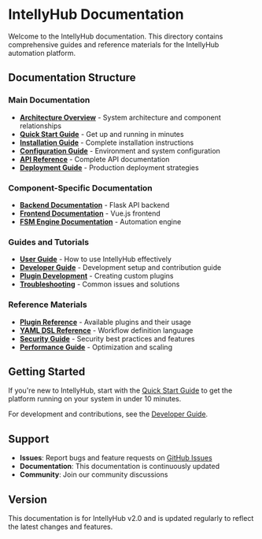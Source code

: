 # IntellyHub Documentation

Welcome to the IntellyHub documentation. This directory contains comprehensive guides and reference materials for the IntellyHub automation platform.

## Documentation Structure

### Main Documentation
- [**Architecture Overview**](architecture.md) - System architecture and component relationships
- [**Quick Start Guide**](quick-start.md) - Get up and running in minutes
- [**Installation Guide**](installation.md) - Complete installation instructions
- [**Configuration Guide**](configuration.md) - Environment and system configuration
- [**API Reference**](api-reference.md) - Complete API documentation
- [**Deployment Guide**](deployment.md) - Production deployment strategies

### Component-Specific Documentation
- [**Backend Documentation**](../intellyhub-be/docs/) - Flask API backend
- [**Frontend Documentation**](../intellyhub-fe/docs/) - Vue.js frontend
- [**FSM Engine Documentation**](../ai-automation-fsm-py/docs/) - Automation engine

### Guides and Tutorials
- [**User Guide**](user-guide.md) - How to use IntellyHub effectively
- [**Developer Guide**](developer-guide.md) - Development setup and contribution guide
- [**Plugin Development**](plugin-development.md) - Creating custom plugins
- [**Troubleshooting**](troubleshooting.md) - Common issues and solutions

### Reference Materials
- [**Plugin Reference**](plugin-reference.md) - Available plugins and their usage
- [**YAML DSL Reference**](yaml-dsl-reference.md) - Workflow definition language
- [**Security Guide**](security.md) - Security best practices and features
- [**Performance Guide**](performance.md) - Optimization and scaling

## Getting Started

If you're new to IntellyHub, start with the [Quick Start Guide](quick-start.md) to get the platform running on your system in under 10 minutes.

For development and contributions, see the [Developer Guide](developer-guide.md).

## Support

- **Issues**: Report bugs and feature requests on [GitHub Issues](https://github.com/kuduk/IntellyHub/issues)
- **Documentation**: This documentation is continuously updated
- **Community**: Join our community discussions

## Version

This documentation is for IntellyHub v2.0 and is updated regularly to reflect the latest changes and features.
